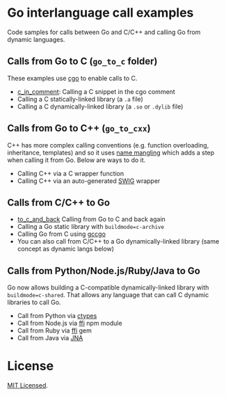 # Go interlanguage call examples

Code samples for calls between Go and C/C++ and calling Go from dynamic languages.

## Calls from Go to C (`go_to_c` folder)

These examples use [cgo](https://golang.org/cmd/cgo/) to enable calls to C.

- [c_in_comment](https://github.com/draffensperger/go-interlang/blob/master/go_to_c/c_in_comment/main.go): Calling a C snippet in the cgo comment
- Calling a C statically-linked library (a `.a` file)
- Calling a C dynamically-linked library (a `.so` or `.dylib` file)

## Calls from Go to C++ (`go_to_cxx`)

C++ has more complex calling conventions (e.g. function overloading, inheritance, templates) and so it uses [name mangling](https://en.wikipedia.org/wiki/Name_mangling#Name_mangling_in_C.2B.2B) which adds a step when calling it from Go. Below are ways to do it.

- Calling C++ via a C wrapper function
- Calling C++ via an auto-generated [SWIG](http://www.swig.org/) wrapper

## Calls from C/C++ to Go

- [to_c_and_back](https://github.com/draffensperger/go-interlang/tree/master/go_from_c/to_c_and_back) Calling from Go to C and back again
- Calling a Go static library with `buildmode=c-archive`
- Calling Go from C using [gccgo](https://golang.org/doc/install/gccgo)
- You can also call from C/C++ to a Go dynamically-linked library (same concept as dynamic langs below)

## Calls from Python/Node.js/Ruby/Java to Go

Go now allows building a C-compatible dynamically-linked library with `buildmode=c-shared`. That allows any language that can call C dynamic libraries to call Go.

- Call from Python via [ctypes](https://docs.python.org/2/library/ctypes.html)
- Call from Node.js via [ffi](https://github.com/node-ffi/node-ffi) npm module
- Call from Ruby via [ffi](https://github.com/ffi/ffi) gem
- Call from Java via [JNA](https://github.com/java-native-access/jna)

# License

[MIT Licensed](http://opensource.org/licenses/MIT).
